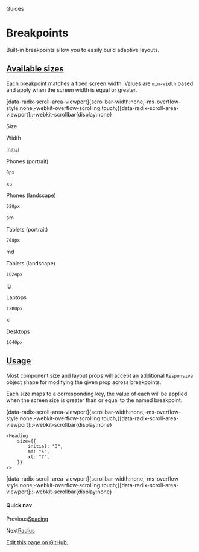 Guides

Breakpoints
===========

Built-in breakpoints allow you to easily build adaptive layouts.

[Available sizes](#available-sizes)
-----------------------------------

Each breakpoint matches a fixed screen width. Values are `min-width` based and apply when the screen width is equal or greater.

\[data-radix-scroll-area-viewport\]{scrollbar-width:none;-ms-overflow-style:none;-webkit-overflow-scrolling:touch;}\[data-radix-scroll-area-viewport\]::-webkit-scrollbar{display:none}

Size

Width

initial

Phones (portrait)

`0px`

xs

Phones (landscape)

`520px`

sm

Tablets (portrait)

`768px`

md

Tablets (landscape)

`1024px`

lg

Laptops

`1280px`

xl

Desktops

`1640px`

[Usage](#usage)
---------------

Most component size and layout props will accept an additional `Responsive` object shape for modifying the given prop across breakpoints.

Each size maps to a corresponding key, the value of each will be applied when the screen size is greater than or equal to the named breakpoint.

\[data-radix-scroll-area-viewport\]{scrollbar-width:none;-ms-overflow-style:none;-webkit-overflow-scrolling:touch;}\[data-radix-scroll-area-viewport\]::-webkit-scrollbar{display:none}

    <Heading
    	size={{
    		initial: "3",
    		md: "5",
    		xl: "7",
    	}}
    />
    

\[data-radix-scroll-area-viewport\]{scrollbar-width:none;-ms-overflow-style:none;-webkit-overflow-scrolling:touch;}\[data-radix-scroll-area-viewport\]::-webkit-scrollbar{display:none}

#### Quick nav

Previous[Spacing](/themes/docs/theme/spacing)

Next[Radius](/themes/docs/theme/radius)

[Edit this page on GitHub.](https://github.com/radix-ui/website/edit/main/data/themes/docs/theme/breakpoints.mdx "Edit this page on GitHub.")